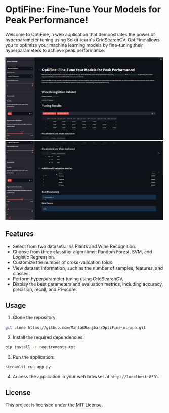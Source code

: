# OptiFine: Fine-Tune Your Models for Peak Performance!

Welcome to OptiFine, a web application that demonstrates the power of hyperparameter tuning using Scikit-learn's GridSearchCV. OptiFine allows you to optimize your machine learning models by fine-tuning their hyperparameters to achieve peak performance.

<img src="./app-demo.png" alt="drawing" width="500"/>
<img src="./app-demo2.png" alt="drawing" width="500"/>


## Features

- Select from two datasets: Iris Plants and Wine Recognition.
- Choose from three classifier algorithms: Random Forest, SVM, and Logistic Regression.
- Customize the number of cross-validation folds.
- View dataset information, such as the number of samples, features, and classes.
- Perform hyperparameter tuning using GridSearchCV.
- Display the best parameters and evaluation metrics, including accuracy, precision, recall, and F1-score.

  
## Usage

1. Clone the repository:
```bash
git clone https://github.com/MahtabRanjbar/OptiFine-ml-app.git
```

2. Install the required dependencies:

  ```bash
  pip install -r requirements.txt
  ```

3. Run the application:
```bash
streamlit run app.py
```

4. Access the application in your web browser at `http://localhost:8501`.


## License

This project is licensed under the [MIT License](LICENSE).